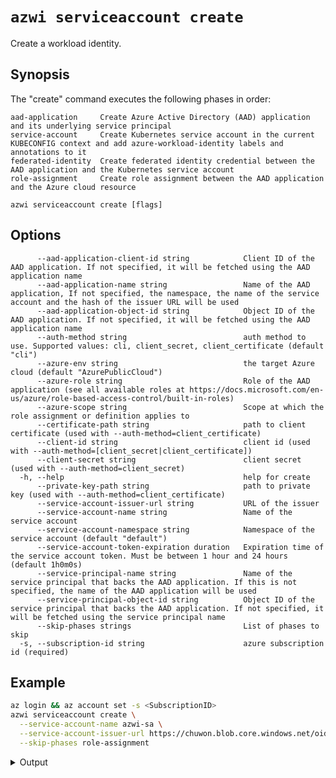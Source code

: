 # `azwi serviceaccount create`

Create a workload identity.

## Synopsis

The "create" command executes the following phases in order:

    aad-application     Create Azure Active Directory (AAD) application and its underlying service principal
    service-account     Create Kubernetes service account in the current KUBECONFIG context and add azure-workload-identity labels and annotations to it
    federated-identity  Create federated identity credential between the AAD application and the Kubernetes service account
    role-assignment     Create role assignment between the AAD application and the Azure cloud resource

<!---->

    azwi serviceaccount create [flags]

## Options

          --aad-application-client-id string            Client ID of the AAD application. If not specified, it will be fetched using the AAD application name
          --aad-application-name string                 Name of the AAD application, If not specified, the namespace, the name of the service account and the hash of the issuer URL will be used
          --aad-application-object-id string            Object ID of the AAD application. If not specified, it will be fetched using the AAD application name
          --auth-method string                          auth method to use. Supported values: cli, client_secret, client_certificate (default "cli")
          --azure-env string                            the target Azure cloud (default "AzurePublicCloud")
          --azure-role string                           Role of the AAD application (see all available roles at https://docs.microsoft.com/en-us/azure/role-based-access-control/built-in-roles)
          --azure-scope string                          Scope at which the role assignment or definition applies to
          --certificate-path string                     path to client certificate (used with --auth-method=client_certificate)
          --client-id string                            client id (used with --auth-method=[client_secret|client_certificate])
          --client-secret string                        client secret (used with --auth-method=client_secret)
      -h, --help                                        help for create
          --private-key-path string                     path to private key (used with --auth-method=client_certificate)
          --service-account-issuer-url string           URL of the issuer
          --service-account-name string                 Name of the service account
          --service-account-namespace string            Namespace of the service account (default "default")
          --service-account-token-expiration duration   Expiration time of the service account token. Must be between 1 hour and 24 hours (default 1h0m0s)
          --service-principal-name string               Name of the service principal that backs the AAD application. If this is not specified, the name of the AAD application will be used
          --service-principal-object-id string          Object ID of the service principal that backs the AAD application. If not specified, it will be fetched using the service principal name
          --skip-phases strings                         List of phases to skip
      -s, --subscription-id string                      azure subscription id (required)

## Example

```bash
az login && az account set -s <SubscriptionID>
azwi serviceaccount create \
  --service-account-name azwi-sa \
  --service-account-issuer-url https://chuwon.blob.core.windows.net/oidc-test/ \
  --skip-phases role-assignment
```

<details>
<summary>Output</summary>

    INFO[0000] No subscription provided, using selected subscription from Azure CLI: <SubscriptionID>
    INFO[0003] skipping phase                                phase=role-assignment
    INFO[0003] [aad-application] created an AAD application  clientID=936ed007-52c2-4785-8c09-04eeca2e5970 name="default-azwi-sa-1g7d7NgSw9Q2EsSeafgx8uQKqR4q6zTrsPjDdrvN79Y=" objectID=19888f97-e0d3-4f61-8eb9-b87bf161e27d
    INFO[0003] [aad-application] created service principal   clientID=936ed007-52c2-4785-8c09-04eeca2e5970 name="default-azwi-sa-1g7d7NgSw9Q2EsSeafgx8uQKqR4q6zTrsPjDdrvN79Y=" objectID=4e3c51e5-ec74-40e2-8e28-2606803a048e
    INFO[0003] [service-account] created Kubernetes service account  name=azwi-sa namespace=default
    INFO[0004] [federated-identity] added federated credential  objectID=19888f97-e0d3-4f61-8eb9-b87bf161e27d subject="system:serviceaccount:default:azwi-sa"

</details>
